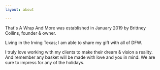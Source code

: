 ```yaml
---
layout: about

---
```

That's A Wrap And More was established in January 2019 by Brittney Collins, founder & owner.

Living in the Irving Texas; I am able to share my gift with all of DFW.

I truly love working with my clients to make their dream & vision a reality.
And remember any basket will be made with love and you in mind.
We are sure to impress for any of the holidays.